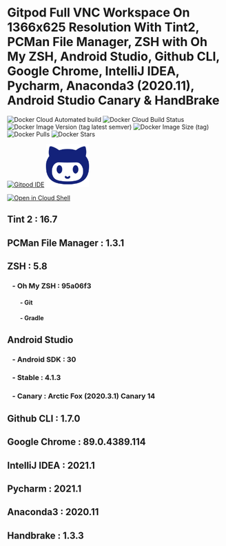 # Gitpod Full VNC Workspace On 1366x625 Resolution With Tint2, PCMan File Manager, ZSH with Oh My ZSH, Android Studio, Github CLI, Google Chrome, IntelliJ IDEA, Pycharm, Anaconda3 (2020.11), Android Studio Canary & HandBrake

![Docker Cloud Automated build](https://img.shields.io/docker/cloud/automated/baneeishaque/gitpod-full-tint2-pcmanfm-zsh-as-gh-chrome-idea-pycharm-anaconda3-2020-11-as-canary-handbrake-1366x625)
![Docker Cloud Build Status](https://img.shields.io/docker/cloud/build/baneeishaque/gitpod-full-tint2-pcmanfm-zsh-as-gh-chrome-idea-pycharm-anaconda3-2020-11-as-canary-handbrake-1366x625)
![Docker Image Version (tag latest semver)](https://img.shields.io/docker/v/baneeishaque/gitpod-full-tint2-pcmanfm-zsh-as-gh-chrome-idea-pycharm-anaconda3-2020-11-as-canary-handbrake-1366x625/latest)
![Docker Image Size (tag)](https://img.shields.io/docker/image-size/baneeishaque/gitpod-full-tint2-pcmanfm-zsh-as-gh-chrome-idea-pycharm-anaconda3-2020-11-as-canary-handbrake-1366x625/latest)
![Docker Pulls](https://img.shields.io/docker/pulls/baneeishaque/gitpod-full-tint2-pcmanfm-zsh-as-gh-chrome-idea-pycharm-anaconda3-2020-11-as-canary-handbrake-1366x625)
![Docker Stars](https://img.shields.io/docker/stars/baneeishaque/gitpod-full-tint2-pcmanfm-zsh-as-gh-chrome-idea-pycharm-anaconda3-2020-11-as-canary-handbrake-1366x625)

<a href="https://gitpod.io/#https://github.com/Baneeishaque/gitpod-full-tint2-pcmanfm-zsh-as-gh-chrome-idea-pycharm-anaconda3-2020-11-as-canary-handbrake-1366x625"><img src="https://icons-for-free.com/iconfiles/png/512/gitpod-1324440164066425542.png" alt="Gitpod IDE" width="100" height="100"></a>
<a href="https://github1s.com/Baneeishaque/gitpod-full-tint2-pcmanfm-zsh-as-gh-chrome-idea-pycharm-anaconda3-2020-11-as-canary-handbrake-1366x625"><img src="https://raw.githubusercontent.com/conwnet/github1s/master/resources/images/logo.svg" alt="Github1s Editor" width="100" height="100"></a>

[![Open in Cloud Shell](https://gstatic.com/cloudssh/images/open-btn.svg)](https://ssh.cloud.google.com/cloudshell/editor?cloudshell_git_repo=https://github.com/Baneeishaque/gitpod-full-tint2-pcmanfm-zsh-as-gh-chrome-idea-pycharm-anaconda3-2020-11-as-canary-handbrake-1366x625)

## Tint 2 : 16.7

## PCMan File Manager : 1.3.1

## ZSH : 5.8
### &nbsp;&nbsp; - Oh My ZSH : 95a06f3
#### &nbsp;&nbsp;&nbsp;&nbsp;&nbsp;&nbsp;&nbsp;&nbsp; - Git
#### &nbsp;&nbsp;&nbsp;&nbsp;&nbsp;&nbsp;&nbsp;&nbsp; - Gradle

## Android Studio
### &nbsp;&nbsp; - Android SDK : 30
### &nbsp;&nbsp; - Stable : 4.1.3
### &nbsp;&nbsp; - Canary : Arctic Fox (2020.3.1) Canary 14

## Github CLI : 1.7.0

## Google Chrome : 89.0.4389.114

## IntelliJ IDEA : 2021.1

## Pycharm : 2021.1

## Anaconda3 : 2020.11

## Handbrake : 1.3.3

[//]: # "[![Gitpod ready-to-code](https://img.shields.io/badge/Gitpod-ready--to--code-blue?logo=gitpod)](https://gitpod.io/#https://github.com/Baneeishaque/gitpod-full-tint2-pcmanfm-zsh-as-gh-chrome-idea-pycharm-anaconda3-2020-11-as-canary-handbrake-1366x625)"
